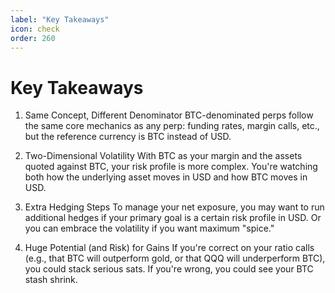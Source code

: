 ```yaml
---
label: "Key Takeaways"
icon: check
order: 260
---
```


# Key Takeaways

1. Same Concept, Different Denominator
   BTC-denominated perps follow the same core mechanics as any perp: funding rates, margin calls, etc., but the reference currency is BTC instead of USD.

2. Two-Dimensional Volatility
   With BTC as your margin and the assets quoted against BTC, your risk profile is more complex. You're watching both how the underlying asset moves in USD and how BTC moves in USD.

3. Extra Hedging Steps
   To manage your net exposure, you may want to run additional hedges if your primary goal is a certain risk profile in USD. Or you can embrace the volatility if you want maximum "spice."

4. Huge Potential (and Risk) for Gains
   If you're correct on your ratio calls (e.g., that BTC will outperform gold, or that QQQ will underperform BTC), you could stack serious sats. If you're wrong, you could see your BTC stash shrink.
